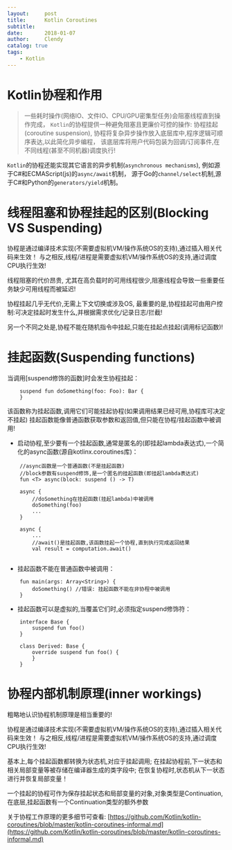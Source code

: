 ```yaml
---
layout:     post
title:      Kotlin Coroutines
subtitle:   
date:       2018-01-07
author:     Clendy
catalog: true
tags:
    - Kotlin
---
```

<!-- MarkdownTOC -->

<!-- /MarkdownTOC -->

# Kotlin协程和作用

>一些耗时操作(网络IO、文件IO、CPU/GPU密集型任务)会阻塞线程直到操作完成，
`Kotlin`的协程提供一种避免阻塞且更廉价可控的操作: 协程挂起(coroutine suspension),
协程将复杂异步操作放入底层库中,程序逻辑可顺序表达,以此简化异步编程，
该底层库将用户代码包装为回调/订阅事件,在不同线程(甚至不同机器)调度执行!

`Kotlin`的协程还能实现其它语言的异步机制(`asynchronous mechanisms`),
例如源于C#和ECMAScript(js)的`async/await`机制，
源于Go的`channel/select`机制,源于C#和Python的`generators/yield`机制。


# 线程阻塞和协程挂起的区别(Blocking VS Suspending)
协程是通过编译技术实现(不需要虚拟机VM/操作系统OS的支持),通过插入相关代码来生效！
与之相反,线程/进程是需要虚拟机VM/操作系统OS的支持,通过调度CPU执行生效!

线程阻塞的代价昂贵,
尤其在高负载时的可用线程很少,阻塞线程会导致一些重要任务缺少可用线程而被延迟!

协程挂起几乎无代价,无需上下文切换或涉及OS,
最重要的是,协程挂起可由用户控制:可决定挂起时发生什么,并根据需求优化/记录日志/拦截!

另一个不同之处是,协程不能在随机指令中挂起,只能在挂起点挂起(调用标记函数)!

# 挂起函数(Suspending functions)

当调用[suspend修饰的函数]时会发生协程挂起：
```
    suspend fun doSomething(foo: Foo): Bar {           
    }        
```
该函数称为挂起函数,调用它们可能挂起协程(如果调用结果已经可用,协程库可决定不挂起)
挂起函数能像普通函数获取参数和返回值,但只能在协程/挂起函数中被调用!

* 启动协程,至少要有一个挂起函数,通常是匿名的(即挂起lambda表达式),一个简化的async函数(源自kotlinx.coroutines库)：

```
    //async函数是一个普通函数(不是挂起函数)
    //block参数有suspend修饰,是一个匿名的挂起函数(即挂起lambda表达式)
    fun <T> async(block: suspend () -> T)

    async {
        //doSomething在挂起函数(挂起lambda)中被调用
        doSomething(foo)
        ...
    }

    async {
        ...
        //await()是挂起函数,该函数挂起一个协程,直到执行完成返回结果
        val result = computation.await()
        
```

* 挂起函数不能在普通函数中被调用：
```
    fun main(args: Array<String>) {
        doSomething() //错误: 挂起函数不能在非协程中被调用
    }
```
*  挂起函数可以是虚拟的,当覆盖它们时,必须指定suspend修饰符：
```
    interface Base {
        suspend fun foo()
    }

    class Derived: Base {
        override suspend fun foo() {                
        }
    }
```

# 协程内部机制原理(inner workings)
粗略地认识协程机制原理是相当重要的! 

协程是通过编译技术实现(不需要虚拟机VM/操作系统OS的支持),通过插入相关代码来生效！
与之相反,线程/进程是需要虚拟机VM/操作系统OS的支持,通过调度CPU执行生效!

基本上,每个挂起函数都转换为状态机,对应于挂起调用;
在挂起协程前,下一状态和相关局部变量等被存储在编译器生成的类字段中;
在恢复协程时,状态机从下一状态进行并恢复局部变量！

一个挂起的协程可作为保存挂起状态和局部变量的对象,对象类型是Continuation,
在底层,挂起函数有一个Continuation类型的额外参数

关于协程工作原理的更多细节可查看:
[https://github.com/Kotlin/kotlin-coroutines/blob/master/kotlin-coroutines-informal.md](https://github.com/Kotlin/kotlin-coroutines/blob/master/kotlin-coroutines-informal.md)


